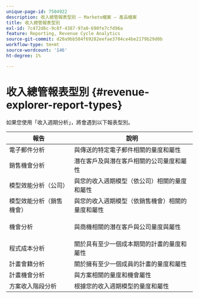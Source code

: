 ```yaml
---
unique-page-id: 7504922
description: 收入總管報表型別 — Marketo檔案 — 產品檔案
title: 收入總管報表型別
exl-id: 7c472d6c-9c8f-4387-97a0-690fe7cfd96a
feature: Reporting, Revenue Cycle Analytics
source-git-commit: d20a9bb584f69282eefae3704ce4be2179b29d0b
workflow-type: tm+mt
source-wordcount: '146'
ht-degree: 1%

---
```


# 收入總管報表型別 {#revenue-explorer-report-types}

如果您使用「收入週期分析」，將會遇到以下報表型別。

<table> 
 <thead> 
  <tr> 
   <th>報告</th> 
   <th>說明</th> 
  </tr> 
 </thead> 
 <tbody> 
  <tr> 
   <td>電子郵件分析</td> 
   <td>與傳送的特定電子郵件相關的量度和屬性</td> 
  </tr> 
  <tr> 
   <td>銷售機會分析</td> 
   <td>潛在客戶及與潛在客戶相關的公司量度和屬性</td> 
  </tr> 
  <tr> 
   <td>模型效能分析（公司）</td> 
   <td>與您的收入週期模型（依公司）相關的量度和屬性</td> 
  </tr> 
  <tr> 
   <td>模型效能分析（銷售機會）</td> 
   <td>與您的收入週期模型（依銷售機會）相關的量度和屬性</td> 
  </tr> 
  <tr> 
   <td>機會分析</td> 
   <td><p>與商機相關的潛在客戶與公司量度與屬性</p></td> 
  </tr> 
  <tr> 
   <td>程式成本分析</td> 
   <td>關於具有至少一個成本期間的計畫的量度和屬性</td> 
  </tr> 
  <tr> 
   <td>計畫會籍分析</td> 
   <td>關於擁有至少一個成員的計畫的量度和屬性</td> 
  </tr> 
  <tr> 
   <td>計畫機會分析</td> 
   <td>與方案相關的量度和機會屬性</td> 
  </tr> 
  <tr> 
   <td>方案收入階段分析</td> 
   <td>根據您的收入週期模型的量度和屬性</td> 
  </tr> 
 </tbody> 
</table>
